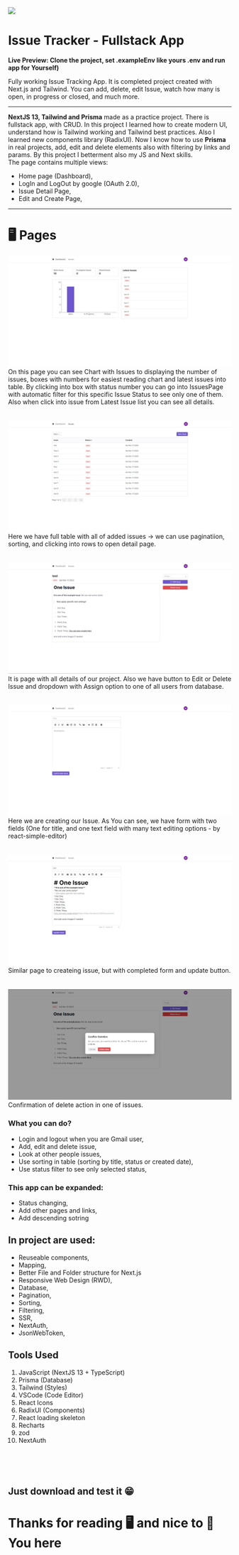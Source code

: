 ![](./readmeImg/mockup.png)
# Issue Tracker - Fullstack App

**Live Preview: Clone the project, set .exampleEnv like yours .env and run app for Yourself)**

Fully working Issue Tracking App. It is completed project created with Next.js and Tailwind. You can add, delete, edit Issue, watch how many is open, in progress or closed, and much more.


---

**NextJS 13, Tailwind and Prisma** made as a practice project. There is fullstack app, with CRUD. In this project I learned how to create modern UI, understand how is Tailwind working and Tailwind best practices. Also I learned new components library (RadixUI). Now I know how to use **Prisma** in real projects, add, edit and delete elements also with filtering by links and params. By this project I betterment also my JS and Next skills. <br> The page contains multiple views:
- Home page (Dashboard),
- LogIn and LogOut by google (OAuth 2.0),
- Issue Detail Page,
- Edit and Create Page,

---
# 🖥️ Pages
![](./readmeImg/dashboard.jpg)
On this page you can see Chart with Issues to displaying the number of issues, boxes with numbers for easiest reading chart and latest issues into table. By clicking into box with status number you can go into IssuesPage with automatic filter for this specific Issue Status to see only one of them. Also when click into issue from Latest Issue list you can see all details.
<br>
<br>
<br>
![](./readmeImg/issues.jpg)
Here we have full table with all of added issues -> we can use paginatiion, sorting, and clicking into rows to open detail page.
<br>
<br>
<br>
![](./readmeImg/details.jpg)
It is page with all details of our project. Also we have button to Edit or Delete Issue and dropdown with Assign option to one of all users from database.
<br>
<br>
<br>
![](./readmeImg/newIssue.jpg)
Here we are creating our Issue. As You can see, we have form with two fields (One for title, and one text field with many text editing options - by react-simple-editor)
<br>
<br>
<br>
![](./readmeImg/edit.jpg)
Similar page to createing issue, but with completed form and update button.
<br>
<br>
<br>
![](./readmeImg/delete.jpg)
Confirmation of delete action in one of issues.

### What you can do?
- Login and logout when you are Gmail user,
- Add, edit and delete issue,
- Look at other people issues,
- Use sorting in table (sorting by title, status or created date),
- Use status filter to see only selected status,

### This app can be expanded:
- Status changing,
- Add other pages and links,
- Add descending sotring

## In project are used: 
- Reuseable components,
- Mapping,
- Better File and Folder structure for Next.js
- Responsive Web Design (RWD),
- Database,
- Pagination,
- Sorting,
- Filtering,
- SSR,
- NextAuth,
- JsonWebToken,


## Tools Used
1. JavaScript (NextJS 13 + TypeScript)
2. Prisma (Database)
3. Tailwind (Styles)
5. VSCode (Code Editor)
6. React Icons
7. RadixUI (Components)
8. React loading skeleton
9. Recharts
10. zod
11. NextAuth

<br>
<br>
<br>

## Just download and test it 😁

# Thanks for reading 🖥️ and nice to 👀 You here
